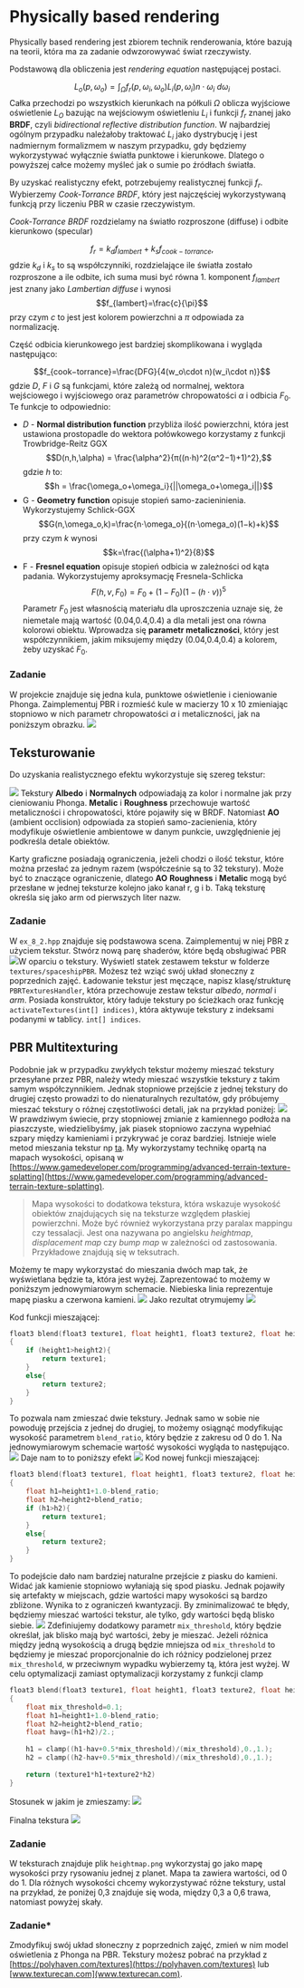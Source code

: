 # Physically based rendering

Physically based rendering jest zbiorem technik renderowania, które bazują na teorii, która ma za zadanie odwzorowywać świat rzeczywisty. 

Podstawową dla obliczenia jest *rendering equation* następującej postaci.

$$L_o(p,\omega_o)=\int_\Omega f_r(p,\omega_i,\omega_o)L_i(p,\omega_i)n\cdot \omega_i\ d\omega_i$$
Całka przechodzi po wszystkich kierunkach na półkuli $\Omega$ oblicza wyjściowe oświetlenie $L_O$ bazując na wejściowym oświetleniu $L_i$ i funkcji $f_r$ znanej jako **BRDF**, czyli *bidirectional reflective distribution function*. W najbardziej ogólnym przypadku należałoby traktować $L_i$ jako dystrybucję i jest nadmiernym formalizmem w naszym przypadku, gdy będziemy wykorzystywać wyłącznie światła punktowe i kierunkowe. Dlatego o powyższej całce możemy myśleć jak o sumie po źródłach światła. 

By uzyskać realistyczny efekt, potrzebujemy realistycznej funkcji $f_r$. Wybierzemy *Cook-Torrance BRDF*, który jest najczęściej wykorzystywaną funkcją przy liczeniu PBR w czasie rzeczywistym. 

 *Cook-Torrance BRDF* rozdzielamy na światło rozproszone (diffuse) i odbite kierunkowo (specular) 

$$f_r=k_d f_{lambert}+k_s f_{cook−torrance},$$
gdzie $k_d$ i $k_s$ to są współczynniki, rozdzielające ile światła zostało rozproszone a ile odbite, ich suma musi być równa 1. komponent $f_{lambert}$ jest znany jako *Lambertian diffuse* i wynosi
$$f_{lambert}=\frac{c}{\pi}$$
przy czym $c$ to jest jest kolorem powierzchni a $\pi$ odpowiada za normalizację. 

Część odbicia kierunkowego jest bardziej skomplikowana i wygląda następująco:

$$f_{cook−torrance}=\frac{DFG}{4(w_o\cdot n)(w_i\cdot n)}$$
gdzie $D$, $F$ i $G$ są funkcjami, które zależą od normalnej, wektora wejściowego i wyjściowego oraz parametrów chropowatości $\alpha$ i odbicia $F_0$. Te funkcje to odpowiednio:
- $D$ - **Normal distribution function** przybliża ilość powierzchni, która jest ustawiona prostopadle do wektora połówkowego korzystamy z funkcji Trowbridge-Reitz GGX $$D(n,h,\alpha) = \frac{\alpha^2}{π((n⋅h)^2(α^2−1)+1)^2},$$
gdzie $h$ to: $$h = \frac{\omega_o+\omega_i}{||\omega_o+\omega_i||}$$
- G - **Geometry function** opisuje stopień samo-zacieninienia. Wykorzystujemy Schlick-GGX
$$G(n,\omega_o,k)=\frac{n⋅\omega_o}{(n⋅\omega_o)(1−k)+k}$$
przy czym $k$ wynosi 
$$k=\frac{(\alpha+1)^2}{8}$$
- F -  **Fresnel equation** opisuje stopień odbicia w zależności od kąta padania. Wykorzystujemy aproksymację Fresnela-Schlicka 
$$F(h,v,F_0)=F_0+(1−F_0)(1−(h⋅v))^5$$
Parametr $F_0$ jest własnością materiału dla uproszczenia uznaje się, że niemetale mają wartość (0.04,0.4,0.4) a dla metali jest ona równa kolorowi obiektu. Wprowadza się **parametr metaliczności**, który jest współczynnikiem, jakim miksujemy między (0.04,0.4,0.4) a kolorem, żeby uzyskać $F_0$.

### Zadanie
W projekcie znajduje się jedna kula, punktowe oświetlenie i cieniowanie Phonga. Zaimplementuj PBR i rozmieść kule w macierzy 10 x 10 zmieniając stopniowo w nich parametr chropowatości $\alpha$ i metaliczności, jak na poniższym obrazku. 
![](./img/lighting_result.png)

## Teksturowanie 
Do uzyskania realistycznego efektu wykorzystuje się szereg tekstur:

![](./img/textures.png)
Tekstury **Albedo** i **Normalnych** odpowiadają za kolor i normalne jak przy cieniowaniu Phonga. **Metalic** i **Roughness** przechowuje wartość metaliczności i chropowatości, które pojawiły się w BRDF. Natomiast **AO** (ambient occlision) odpowiada za stopień samo-zacienienia, który modyfikuje oświetlenie ambientowe w danym punkcie, uwzględnienie jej podkreśla detale obiektów.

Karty graficzne posiadają ograniczenia, jeżeli chodzi o ilość tekstur, które można przesłać za jednym razem (współcześnie są to 32 tekstury). Może być to znaczące ograniczenie, dlatego **AO** **Roughness** i **Metalic** mogą być przesłane w jednej teksturze kolejno jako kanał r, g i b. Taką teksturę określa się jako arm od pierwszych liter nazw. 

### Zadanie 
W `ex_8_2.hpp` znajduje się podstawowa scena. Zaimplementuj w niej PBR z użyciem tekstur. 
Stwórz nową parę shaderów, które będą obsługiwać PBR![](./img/textures.png)W oparciu o tekstury. Wyświetl statek zestawem tekstur w folderze  `textures/spaceshipPBR`. Możesz też wziąć swój układ słoneczny z poprzednich zajęć. 
Ładowanie tekstur jest męczące, napisz klasę/strukturę `PBRTexturesHandler`, która przechowuje zestaw tekstur *albedo*, *normal* i *arm*. Posiada konstruktor, który ładuje tekstury po ścieżkach oraz funkcję `activateTextures(int[] indices)`, która aktywuje tekstury z indeksami podanymi w tablicy. `int[] indices`.

## PBR Multitexturing 
Podobnie jak w przypadku zwykłych tekstur możemy mieszać tekstury przesyłane przez PBR, należy wtedy mieszać wszystkie tekstury z takim samym współczynnikiem. Jednak stopniowe przejście z jednej tekstury do drugiej często prowadzi to do nienaturalnych rezultatów, gdy próbujemy mieszać  tekstury o różnej częstotliwości detali, jak na przykład poniżej:
![](./img/blending1.webp)
W prawdziwym świecie, przy stopniowej zmianie z kamiennego podłoża na piaszczyste, wiedzielibyśmy, jak piasek stopniowo zaczyna wypełniać szpary między kamieniami i przykrywać je coraz bardziej. 
Istnieje wiele metod mieszania tekstur np [ta](https://onlinelibrary.wiley.com/doi/10.1002/cav.1460). My wykorzystamy technikę opartą na mapach wysokości, opisaną w 
[https://www.gamedeveloper.com/programming/advanced-terrain-texture-splatting](https://www.gamedeveloper.com/programming/advanced-terrain-texture-splatting).

>	Mapa wysokości to dodatkowa tekstura, która wskazuje wysokość obiektów znajdujących się na teksturze względem płaskiej powierzchni. Może być również wykorzystana przy paralax mappingu czy tessalacji. Jest ona nazywana po angielsku *heightmap*, *displacement map*  czy *bump map* w zależności od zastosowania. Przykładowe znajdują się w teksutrach.

Możemy te mapy wykorzystać do mieszania dwóch map tak, że wyświetlana będzie ta, która jest wyżej. Zaprezentować to możemy w poniższym jednowymiarowym schemacie. Niebieska linia reprezentuje mapę piasku a czerwona kamieni.
![](./img/2.png)
Jako rezultat otrymujemy
![](./img/3.webp)

Kod funkcji mieszającej:
```C++
float3 blend(float3 texture1, float height1, float3 texture2, float height2, float blend_ratio)
{
	if (height1>height2){
		return texture1;
	}
	else{
		return texture2;
	}
}
```

To pozwala nam zmieszać dwie tekstury. Jednak samo w sobie nie powoduję przejścia z jednej do drugiej, to możemy osiągnąć modyfikując wysokość parametrem `blend_ratio`, który będzie z zakresu od 0 do 1. Na jednowymiarowym schemacie wartość wysokości wygląda to następująco.
![](./img/4.png)
Daje nam to to poniższy efekt
![](./img/5.webp)
Kod nowej funkcji mieszającej:
```C++
float3 blend(float3 texture1, float height1, float3 texture2, float height2, float blend_ratio)
{
	float h1=height1+1.0-blend_ratio;
	float h2=height2+blend_ratio;
	if (h1>h2){
		return texture1;
	}
	else{
		return texture2;
	}
}
```
To podejście dało nam bardziej naturalne przejście z piasku do kamieni. Widać jak kamienie stopniowo wyłaniają się spod piasku. Jednak pojawiły się artefakty w miejscach, gdzie wartości mapy wysokości są bardzo zbliżone. Wynika to z ograniczeń kwantyzacji. By zminimalizować te błędy, będziemy mieszać wartości tekstur, ale tylko, gdy wartości będą blisko siebie. 
![](./img/6.webp)
Zdefiniujemy dodatkowy parametr `mix_threshold`, który będzie określał, jak blisko mają być wartości, żeby je mieszać. Jeżeli różnica między jedną wysokością a drugą będzie mniejsza od `mix_threshold` to będziemy je mieszać proporcjonalnie do ich różnicy podzielonej przez `mix_threshold`, w przeciwnym wypadku wybierzemy tą, która jest wyżej. W celu optymalizacji zamiast optymalizacji korzystamy z funkcji clamp

```C++
float3 blend(float3 texture1, float height1, float3 texture2, float height2, float blend_ratio)
{
	float mix_threshold=0.1;
	float h1=height1+1.0-blend_ratio;
	float h2=height2+blend_ratio;
	float havg=(h1+h2)/2.;
	
	h1 = clamp((h1-hav+0.5*mix_threshold)/(mix_threshold),0.,1.);
    h2 = clamp((h2-hav+0.5*mix_threshold)/(mix_threshold),0.,1.);
    
	return (texture1*h1+texture2*h2)
}
```

Stosunek w jakim je zmieszamy:
![](./img/7.webp)

Finalna tekstura
![](./img/8.webp)

### Zadanie
W teksturach znajduje plik `heightmap.png` wykorzystaj go jako mapę wysokości przy rysowaniu jednej z planet. Mapa ta zawiera wartości, od 0 do 1. Dla różnych wysokości chcemy wykorzystywać różne tekstury, ustal na przykład, że poniżej 0,3 znajduje się woda, między 0,3 a 0,6 trawa, natomiast powyżej skały. 

### Zadanie*
Zmodyfikuj swój układ słoneczny z poprzednich zajęć, zmień w nim model oświetlenia z Phonga na PBR. Tekstury możesz pobrać na przykład z [https://polyhaven.com/textures](https://polyhaven.com/textures)
lub [www.texturecan.com](www.texturecan.com).